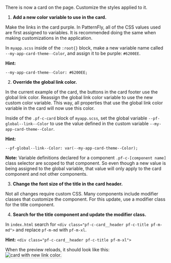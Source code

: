 There is now a card on the page. Customize the styles applied to it.
 
1) <strong>Add a new color variable to use in the card.</strong> 

Make the links in the card purple. In PatternFly, all of the CSS values used are first assigned to variables. It is recommended doing the same when making customizations in the application.
 
In `myapp.scss` inside of the `:root{}` block, make a new variable name called `--my-app-card-theme--Color`, and assign it to be purple: `#6200EE`.

<strong>Hint:</strong> 
```
--my-app-card-theme--Color: #6200EE;
```
 
2) <strong>Override the global link color.</strong> 

In the current example of the card, the buttons in the card footer use the global link color. Reassign the global link color variable to use the new custom color variable. This way, all properties that use the global link color variable in the card will now use this color.
 
Inside of the `.pf-c-card` block of `myapp.scss`, set the global variable `--pf-global--link--Color` to use the value defined in the custom variable `--my-app-card-theme--Color`. 

<strong>Hint:</strong>
```
--pf-global--link--Color: var(--my-app-card-theme--Color);
```

<strong>Note:</strong> Variable definitions declared for a component `.pf-c-[component name]` class selector are scoped to that component. So even though a new value is being assigned to the global variable, that value will only apply to the card component and not other components.

3) <strong>Change the font size of the title in the card header.</strong> 

Not all changes require custom CSS. Many components include modifier classes that customize the component. For this update, use a modifier class for the title component.
 
4) <strong>Search for the title component and update the modifier class.</strong>

In `index.html` search for `<div class="pf-c-card__header pf-c-title pf-m-md">` and replace `pf-m-md` with `pf-m-xl`.
 
<strong>Hint:</strong> `<div class="pf-c-card__header pf-c-title pf-m-xl">`
 
When the preview reloads, it should look like this:
<img src="override-extend-variables/assets/devconf-artboard-2.png" alt="card with new link color." style="box-shadow: rgba(3, 3, 3, 0.2) 0px 1.25px 2.5px 0px;" />
